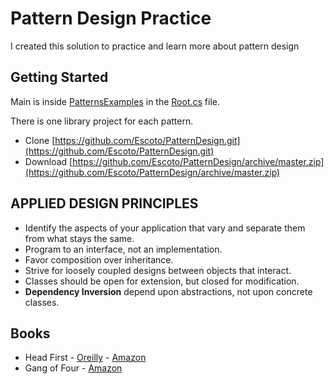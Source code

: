 # Pattern Design Practice

I created this solution to practice and learn more about pattern design

## Getting Started

Main is inside [PatternsExamples](https://github.com/Escoto/PatternDesign/tree/master/PatternsExamples) in the [Root.cs](https://github.com/Escoto/PatternDesign/blob/master/PatternsExamples/Root.cs) file.

There is one library project for each pattern.

* Clone [https://github.com/Escoto/PatternDesign.git](https://github.com/Escoto/PatternDesign.git)
* Download [https://github.com/Escoto/PatternDesign/archive/master.zip](https://github.com/Escoto/PatternDesign/archive/master.zip)

## APPLIED DESIGN PRINCIPLES

* Identify the aspects of your application that vary and separate them from what stays the same.
* Program to an interface, not an implementation.
* Favor composition over inheritance.
* Strive for loosely coupled designs between objects that interact.
* Classes should be open for extension, but closed for modification.
* **Dependency Inversion** depend upon abstractions, not upon concrete classes.

## Books

* Head First - [Oreilly](http://shop.oreilly.com/product/9780596007126.do) - [Amazon](http://a.co/eqsdTpA)
* Gang of Four - [Amazon](http://a.co/hEV8YUZ)
